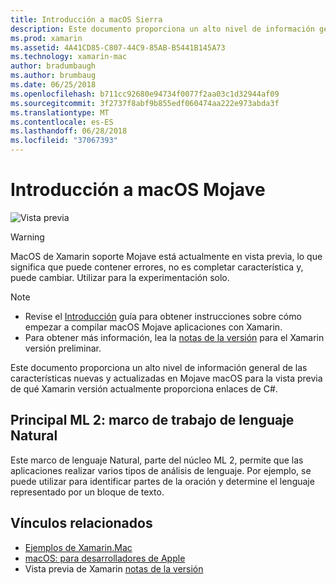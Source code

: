 ```yaml
---
title: Introducción a macOS Sierra
description: Este documento proporciona un alto nivel de información general de las características nuevas y actualizadas en Mojave macOS para la vista previa de qué Xamarin versión actualmente proporciona enlaces de C#.
ms.prod: xamarin
ms.assetid: 4A41CD85-C807-44C9-85AB-B5441B145A73
ms.technology: xamarin-mac
author: bradumbaugh
ms.author: brumbaug
ms.date: 06/25/2018
ms.openlocfilehash: b711cc92680e94734f0077f2aa03c1d32944af09
ms.sourcegitcommit: 3f2737f8abf9b855edf060474aa222e973abda3f
ms.translationtype: MT
ms.contentlocale: es-ES
ms.lasthandoff: 06/28/2018
ms.locfileid: "37067393"
---
```

# <a name="introduction-to-macos-mojave"></a>Introducción a macOS Mojave

![Vista previa](~/media/shared/preview.png)

> [!WARNING]
> MacOS de Xamarin soporte Mojave está actualmente en vista previa, lo que significa que puede contener errores, no es completar característica y, puede cambiar. Utilizar para la experimentación solo.

> [!NOTE]
> - Revise el [Introducción](~/mac/platform/introduction-to-macos-mojave/get-started.md) guía para obtener instrucciones sobre cómo empezar a compilar macOS Mojave aplicaciones con Xamarin.
> - Para obtener más información, lea la [notas de la versión](https://releases.xamarin.com/preview-release-xcode-10-beta/) para el Xamarin versión preliminar.

Este documento proporciona un alto nivel de información general de las características nuevas y actualizadas en Mojave macOS para la vista previa de qué Xamarin versión actualmente proporciona enlaces de C#.

## <a name="core-ml-2-natural-language-framework"></a>Principal ML 2: marco de trabajo de lenguaje Natural

Este marco de lenguaje Natural, parte del núcleo ML 2, permite que las aplicaciones realizar varios tipos de análisis de lenguaje. Por ejemplo, se puede utilizar para identificar partes de la oración y determine el lenguaje representado por un bloque de texto.

## <a name="related-links"></a>Vínculos relacionados

- [Ejemplos de Xamarin.Mac](https://developer.xamarin.com/samples/mac/)
- [macOS: para desarrolladores de Apple](https://developer.apple.com/macos/)
- Vista previa de Xamarin [notas de la versión](https://releases.xamarin.com/preview-release-xcode-10-beta/)
